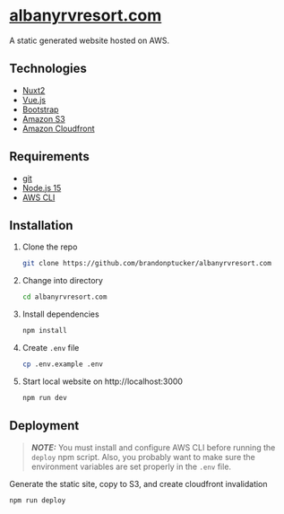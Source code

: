 # [albanyrvresort.com](https://albanyrvresort.com)

A static generated website hosted on AWS.

## Technologies

- [Nuxt2](https://v2.nuxt.com/)
- [Vue.js](https://vuejs.org/)
- [Bootstrap](https://getbootstrap.com/)
- [Amazon S3](https://aws.amazon.com/s3/)
- [Amazon Cloudfront](https://aws.amazon.com/cloudfront/)

## Requirements

- [git](https://git-scm.com/downloads)
- [Node.js 15](https://nodejs.org/download/release/v15.14.0/)
- [AWS CLI](https://aws.amazon.com/cli/)

## Installation

1. Clone the repo
    ```bash
    git clone https://github.com/brandonptucker/albanyrvresort.com
    ```
2. Change into directory
    ```bash
    cd albanyrvresort.com
    ```
3. Install dependencies
    ```bash
    npm install
4. Create `.env` file
    ```bash
    cp .env.example .env
    ```
5. Start local website on http://localhost:3000
    ```bash
    npm run dev
    ```

## Deployment

> **_NOTE:_** You must install and configure AWS CLI before running the `deploy` npm script. Also, you probably want to make sure the environment variables are set properly in the `.env` file.

Generate the static site, copy to S3, and create cloudfront invalidation
```bash
npm run deploy
```